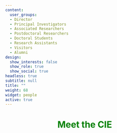 ```yaml
---
content:
  user_groups:
  - Director
  - Principal Investigators
  - Associated Researchers
  - Postdoctoral Researchers
  - Doctoral Students
  - Research Assistants
  - Visitors
  - Alumni
design:
  show_interests: false
  show_role: true
  show_social: true
headless: true
subtitle: null
title: ""
weight: 68
widget: people
active: true
---
```


<header>

<h1 style= "color:green"> Meet the CIE</h1>
</header>




